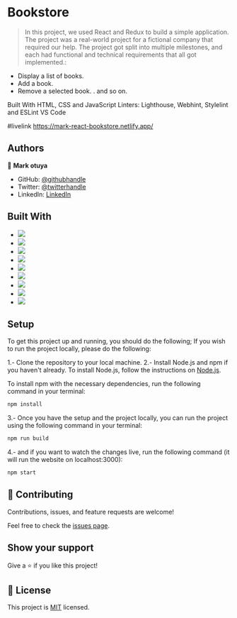 
# Bookstore

>In this project, we used React and Redux to build a simple application. The project was a real-world project for a fictional company that required our help. The project got split into multiple milestones, and each had functional and technical requirements that all got implemented.:

- Display a list of books.
- Add a book.
- Remove a selected book.
.
and so on.

Built With
 HTML, CSS and JavaScript
 Linters: Lighthouse, Webhint, Stylelint and ESLint
 VS Code
 
#livelink
https://mark-react-bookstore.netlify.app/
## Authors

👤 **Mark otuya**

- GitHub: [@githubhandle](https://github.com/markotuya0)
- Twitter: [@twitterhandle](https://twitter.com/mark__anthonny)
- LinkedIn: [LinkedIn](https://www.linkedin.com/in/mark-otuya-6a09a5232/)
## Built With

- ![](https://img.shields.io/badge/Github-blueviolet)
- ![](https://img.shields.io/badge/Javascript-blue)
- ![](https://img.shields.io/badge/HTML-purple) 
- ![](https://img.shields.io/badge/CSS-blue)
- ![](https://img.shields.io/badge/WEBPACK-violet)
- ![](https://img.shields.io/badge/Barbel-violet)
- ![](https://img.shields.io/badge/API-violet)
- ![](https://img.shields.io/badge/JSON-violet)
- ![](https://img.shields.io/badge/REACT-violet)

## Setup
To get this project up and running, you should do the following;
If you wish to run the project locally, please do the following:

1.- Clone the repository to your local machine.
2.- Install Node.js and npm if you haven't already.
   To install Node.js, follow the instructions on [Node.js](https://nodejs.org/en/).
   
   To install npm with the necessary dependencies, run the following command in your terminal:
   ``` bash
   npm install 
   ```

3.- Once you have the setup and the project locally, you can run the project using the following command in your terminal:
``` bash
npm run build
```
4.- and if you want to watch the changes live, run the following command (it will run the website on localhost:3000):
``` bash
npm start
```

## 🤝 Contributing

Contributions, issues, and feature requests are welcome!

Feel free to check the [issues page](https://github.com/Terbeche/Bookstore/issues).

## Show your support

Give a ⭐️ if you like this project!

## 📝 License

This project is [MIT](./MIT.md) licensed.
